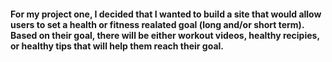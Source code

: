 <h4>For my project one, I decided that I wanted to build a site that would allow users to set a health or fitness realated goal (long and/or short term). Based on their goal, there will be either workout videos, healthy recipies, or healthy tips that will help them reach their goal.<h4>
<br>

